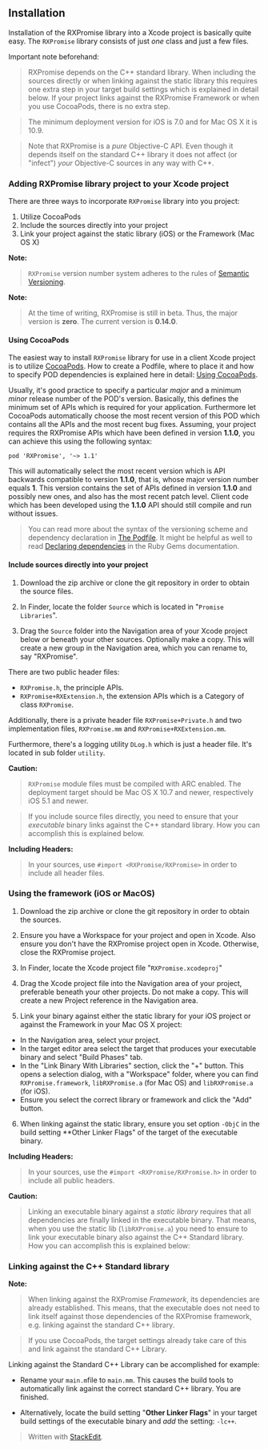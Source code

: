 ## Installation

Installation of the RXPromise library into a Xcode project is basically quite easy. The `RXPromise` library consists of just _one_ class and just a few files.

Important note beforehand:  

> RXPromise depends on the C++ standard library. When including the sources directly or when linking against the static library this requires one extra step in your target build settings which is explained in detail below. If your project links against the RXPromise Framework or when you use CocoaPods, there is no extra step.

> The minimum deployment version for iOS is 7.0 and for Mac OS X it is 10.9.

> Note that RXPromise is a *pure* Objective-C API. Even though it depends itself on the standard C++ library it does not affect (or "infect") *your* Objective-C sources in any way with C++.

### Adding RXPromise library project to your Xcode project

There are three ways to incorporate `RXPromise` library into you project:

 1. Utilize CocoaPods
 2. Include the sources directly into your project
 3. Link your project against the static library (iOS) or the Framework (Mac OS X)

**Note:**
> `RXPromise` version number system adheres to the rules of [Semantic Versioning](http://semver.org).

**Note:**
> At the time of writing, RXPromise is still in beta. Thus, the major version is **zero**. The current version is **0.14.0**.


#### Using CocoaPods

The easiest way to install `RXPromise` library for use in a client Xcode project is to utilize [CocoaPods](http://cocoapods.org). How to create a Podfile, where to place it and how to specify POD dependencies is explained here in detail: [Using CocoaPods](http://guides.cocoapods.org/using/using-cocoapods.html).

Usually, it's good practice to specify a particular _major_ and a minimum _minor_ release number of the POD's version. Basically, this defines the minimum set of APIs which is required for your application. Furthermore let CocoaPods automatically choose the most recent version of this POD which contains all the APIs and the most recent bug fixes. Assuming, your project requires the RXPromise APIs which have been defined in version **1.1.0**, you can achieve this using the following syntax:

`pod 'RXPromise', '~> 1.1'`

This will automatically select the most recent version which is API backwards compatible to version **1.1.0**, that is, whose major version number equals **1**. This version contains the set of APIs defined in version **1.1.0**  and possibly new ones, and also has the most recent patch level. Client code which has been developed using the **1.1.0** API should still compile and run without issues.

> You can read more about the syntax of the versioning scheme and dependency declaration in [The Podfile](http://guides.cocoapods.org/using/the-podfile.html). It might be helpful as well to read [Declaring dependencies](http://guides.rubygems.org/patterns/#declaring_dependencies) in the Ruby Gems documentation.


#### Include sources directly into your project

   1. Download the zip archive or clone the git repository in order to obtain the source files.


   1. In Finder, locate the folder `Source` which is located in "`Promise Libraries`".

   1. Drag the `Source` folder into the Navigation area of your Xcode project below or beneath your other sources. Optionally make a copy. This will create a new group in the Navigation area, which you can rename to, say "RXPromise".

There are two public header files:

 - `RXPromise.h`,  the principle APIs.
 - `RXPromise+RXExtension.h`, the extension APIs which is a Category of class `RXPromise`.

Additionally, there is a private header file `RXPromise+Private.h` and two implementation files, `RXPromise.mm` and `RXPromise+RXExtension.mm`.

Furthermore, there's a logging utility `DLog.h` which is just a header file. It's located in sub folder `utility`.


**Caution:**
> `RXPromise` module files must be compiled with ARC enabled. The deployment target should be Mac OS X 10.7 and newer, respectively iOS 5.1 and newer.

> If you include source files directly, you need to ensure that your _executable_ binary links against the C++ standard library. How you can accomplish this is explained below.

**Including Headers:**

> In your sources, use  `#import <RXPromise/RXPromise>` in order to include all header files.




### Using the framework (iOS or MacOS)

1. Download the zip archive or clone the git repository in order to obtain the sources.

2. Ensure you have a Workspace for your project and open in Xcode. Also ensure you don't have the RXPromise project open in Xcode. Otherwise, close the RXPromise project.

3. In Finder, locate the Xcode project file "`RXPromise.xcodeproj`"

4. Drag the Xcode project file into the Navigation area of your project, preferable beneath your other projects. Do not make a copy. This will create a new Project reference in the Navigation area.

5. Link your binary against either the static library for your iOS project or against the Framework in your Mac OS X project:

- In the Navigation area, select your project.
- In the target editor area select the target that produces your executable binary and select "Build Phases" tab.
- In the "Link Binary With Libraries" section, click the "+" button. This opens a selection dialog, with a "Workspace" folder, where you can find `RXPromise.framework`, `libRXPromise.a` (for Mac OS) and `libRXPromise.a` (for iOS).
- Ensure you select the correct library or framework and click the "Add" button.

6. When linking against the static library, ensure you set option `-ObjC` in the build setting **Other Linker Flags" of the target of the executable binary.

**Including Headers:**
> In your sources, use the `#import <RXPromise/RXPromise.h>` in order to include all public headers.



**Caution:**
> Linking an executable binary against a _static library_ requires that all dependencies are finally linked in the executable binary. That means, when you use the static lib (`libRXPromise.a`) you need to ensure to link your executable binary also against the C++ Standard library. How you can accomplish this is explained below:


### Linking against the C++ Standard library

 **Note:**
> When linking against the RXPromise *Framework*, its dependencies are already established. This means, that the executable does not need to link itself against those dependencies of the RXPromise framework, e.g. linking against the standard C++ library.  

> If you use CocoaPods, the target settings already take care of this and link against the standard C++ Library.



Linking against the Standard C++ Library can be accomplished for example:

  - Rename your `main.m`file to `main.mm`. This causes the build tools to automatically link against the correct standard C++ library. You are finished.

  - Alternatively, locate the build setting "**Other Linker Flags**" in your target build settings of the executable binary and *add* the setting: `-lc++`.



> Written with [StackEdit](https://stackedit.io/).

